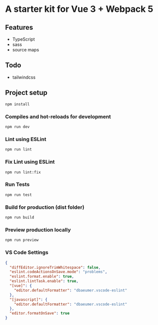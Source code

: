 # A starter kit for Vue 3 + Webpack 5

## Features

- TypeScript
- sass
- source maps

## Todo

- tailwindcss

## Project setup

```
npm install
```

### Compiles and hot-reloads for development

```
npm run dev
```

### Lint using ESLint

```
npm run lint
```

### Fix Lint using ESLint

```
npm run lint:fix
```

### Run Tests

```
npm run test
```

### Build for production (dist folder)

```
npm run build
```

### Preview production locally

```
npm run preview
```

### VS Code Settings

```json
{
  "diffEditor.ignoreTrimWhitespace": false,
  "eslint.codeActionsOnSave.mode": "problems",
  "eslint.format.enable": true,
  "eslint.lintTask.enable": true,
  "[vue]": {
    "editor.defaultFormatter": "dbaeumer.vscode-eslint"
  },
  "[javascript]": {
    "editor.defaultFormatter": "dbaeumer.vscode-eslint"
  },
  "editor.formatOnSave": true
}
```
